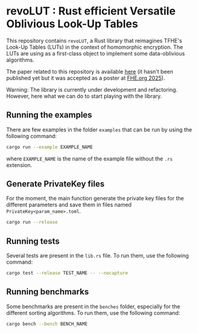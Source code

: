 # revoLUT : Rust efficient Versatile Oblivious Look-Up Tables

This repository contains `revoLUT`, a Rust library that reimagines TFHE's Look-Up Tables (LUTs) in the context of homomorphic encryption. The LUTs are using as a first-class object to implement some data-oblivious algorithms.

The paper related to this repository is available [here](https://eprint.iacr.org/2024/1935.pdf) (it hasn't been published yet but it was accepted as a poster at [FHE.org 2025](https://fhe.org/conferences/conference-2025/program)).

Warning: The library is currently under development and refactoring. However, here what we can do to start playing with the library.

## Running the examples

There are few examples in the folder `examples` that can be run by using the following command:
```bash
cargo run --example EXAMPLE_NAME
```
where `EXAMPLE_NAME` is the name of the example file without the `.rs` extension.


## Generate PrivateKey files

For the moment, the main function generate the private key files for the different parameters and save them in files named `PrivateKey<param_name>.toml`. 

```bash
cargo run --release
```

## Running tests

Several tests are present in the `lib.rs` file. To run them, use the following command:
```bash
cargo test --release TEST_NAME -- --nocapture
```

## Running benchmarks

Some benchmarks are present in the `benches` folder, especially for the different sorting algorithms. To run them, use the following command:

```bash
cargo bench --bench BENCH_NAME
```